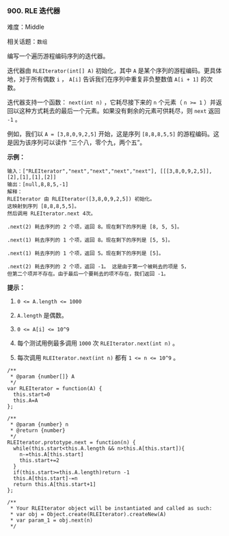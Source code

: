 ### 900. RLE 迭代器

难度：Middle

相关话题：`数组`

编写一个遍历游程编码序列的迭代器。



迭代器由  `RLEIterator(int[] A)`  初始化，其中 `A` 是某个序列的游程编码。更具体地，对于所有偶数  `i` ， `A[i]`  告诉我们在序列中重复非负整数值  `A[i + 1]`  的次数。



迭代器支持一个函数： `next(int n)` ，它耗尽接下来的  `n`  个元素（ `n >= 1` ）并返回以这种方式耗去的最后一个元素。如果没有剩余的元素可供耗尽，则  `next` 返回 `-1`  。



例如，我们以 `A = [3,8,0,9,2,5]` 开始，这是序列 `[8,8,8,5,5]` 的游程编码。这是因为该序列可以读作 &ldquo;三个八，零个九，两个五&rdquo;。







**示例：** 



```
输入：["RLEIterator","next","next","next","next"], [[[3,8,0,9,2,5]],[2],[1],[1],[2]]
输出：[null,8,8,5,-1]
解释：
RLEIterator 由 RLEIterator([3,8,0,9,2,5]) 初始化。
这映射到序列 [8,8,8,5,5]。
然后调用 RLEIterator.next 4次。

.next(2) 耗去序列的 2 个项，返回 8。现在剩下的序列是 [8, 5, 5]。

.next(1) 耗去序列的 1 个项，返回 8。现在剩下的序列是 [5, 5]。

.next(1) 耗去序列的 1 个项，返回 5。现在剩下的序列是 [5]。

.next(2) 耗去序列的 2 个项，返回 -1。 这是由于第一个被耗去的项是 5，
但第二个项并不存在。由于最后一个要耗去的项不存在，我们返回 -1。
```






**提示：** 




1.  `0 <= A.length <= 1000` 

2.  `A.length` 是偶数。

3.  `0 <= A[i] <= 10^9` 

4. 每个测试用例最多调用 `1000` 次 `RLEIterator.next(int n)` 。

5. 每次调用 `RLEIterator.next(int n)` 都有 `1 <= n <= 10^9` 。




```
/**
 * @param {number[]} A
 */
var RLEIterator = function(A) {
  this.start=0
  this.A=A
};

/** 
 * @param {number} n
 * @return {number}
 */
RLEIterator.prototype.next = function(n) {
  while(this.start<this.A.length && n>this.A[this.start]){
    n-=this.A[this.start]
    this.start+=2
  }
  if(this.start>=this.A.length)return -1
  this.A[this.start]-=n
  return this.A[this.start+1]
};

/** 
 * Your RLEIterator object will be instantiated and called as such:
 * var obj = Object.create(RLEIterator).createNew(A)
 * var param_1 = obj.next(n)
 */
```

